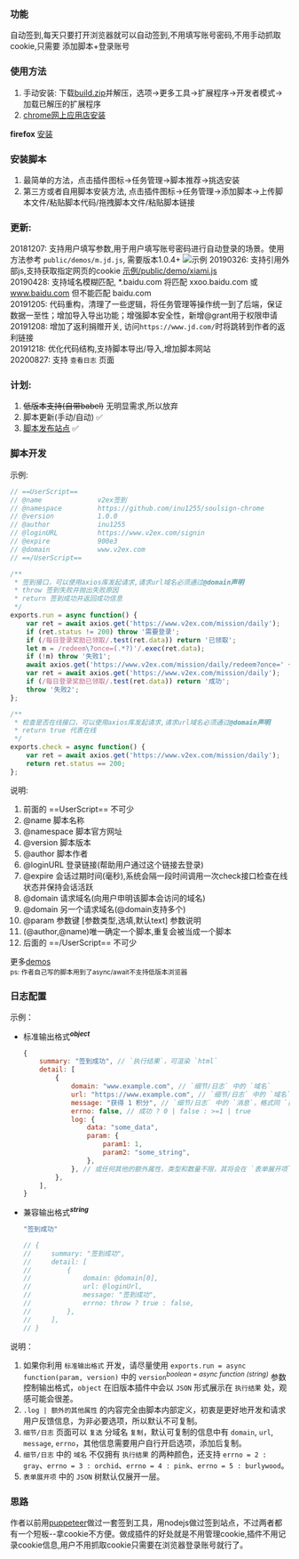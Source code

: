 ### 功能

自动签到,每天只要打开浏览器就可以自动签到,不用填写账号密码,不用手动抓取cookie,只需要 添加脚本+登录账号

### 使用方法

1. 手动安装: 下载[build.zip](https://github.com/inu1255/soulsign-chrome/blob/master/build.zip)并解压，选项->更多工具->扩展程序->开发者模式->加载已解压的扩展程序
2. [chrome网上应用店安装](https://chrome.google.com/webstore/detail/%E9%AD%82%E7%AD%BE/llbielhggjekmfjikgkcaloghnibafdl?hl=zh-CN)

**firefox** [安装](https://addons.mozilla.org/zh-CN/firefox/addon/%E9%AD%82%E7%AD%BE/)

### 安装脚本

1. 最简单的方法，点击插件图标->任务管理->脚本推荐->挑选安装
2. 第三方或者自用脚本安装方法, 点击插件图标->任务管理->添加脚本->上传脚本文件/粘贴脚本代码/拖拽脚本文件/粘贴脚本链接

### 更新:

20181207: 支持用户填写参数,用于用户填写账号密码进行自动登录的场景。使用方法参考 `public/demos/m.jd.js`, 需要版本1.0.4+
![示例](https://ww1.sinaimg.cn/large/bfdf4e9fly1fy2smvzik7j20tt0bbwgk)
20190326: 支持引用外部js,支持获取指定网页的cookie
[示例/public/demo/xiami.js](https://github.com/inu1255/soulsign-chrome/blob/master/public/demos/xiami.js)  
20190428: 支持域名模糊匹配, *.baidu.com 将匹配 xxoo.baidu.com 或 www.baidu.com 但不能匹配 baidu.com  
20191205: 代码重构，清理了一些逻辑，将任务管理等操作统一到了后端，保证数据一至性；增加导入导出功能；增强脚本安全性，新增@grant用于权限申请  
20191208: 增加了返利捐赠开关, 访问`https://www.jd.com/`时将跳转到作者的返利链接  
20191218: 优化代码结构,支持脚本导出/导入,增加脚本网站  
20200827: 支持 `查看日志` 页面

### 计划:

1. ~~低版本支持(自带babel)~~ 无明显需求,所以放弃
1. 脚本更新(手动/自动) ✅
1. [脚本发布站点](https://soulsign.inu1255.cn) ✅

### 脚本开发

示例:
``` javascript
// ==UserScript==
// @name              v2ex签到
// @namespace         https://github.com/inu1255/soulsign-chrome
// @version           1.0.0
// @author            inu1255
// @loginURL          https://www.v2ex.com/signin
// @expire            900e3
// @domain            www.v2ex.com
// ==/UserScript==

/**
 * 签到接口，可以使用axios库发起请求,请求url域名必须通过@domain声明
 * throw 签到失败并抛出失败原因
 * return 签到成功并返回成功信息
 */
exports.run = async function() {
    var ret = await axios.get('https://www.v2ex.com/mission/daily');
    if (ret.status != 200) throw '需要登录';
    if (/每日登录奖励已领取/.test(ret.data)) return '已领取';
    let m = /redeem\?once=(.*?)'/.exec(ret.data);
    if (!m) throw '失败1';
    await axios.get('https://www.v2ex.com/mission/daily/redeem?once=' + m[1]);
    var ret = await axios.get('https://www.v2ex.com/mission/daily');
    if (/每日登录奖励已领取/.test(ret.data)) return '成功';
    throw '失败2';
};

/**
 * 检查是否在线接口，可以使用axios库发起请求,请求url域名必须通过@domain声明
 * return true 代表在线
 */
exports.check = async function() {
    var ret = await axios.get('https://www.v2ex.com/mission/daily');
    return ret.status == 200;
};
```

说明:
1. 前面的 ==UserScript== 不可少
1. @name              脚本名称  
1. @namespace         脚本官方网址
1. @version           脚本版本
1. @author            脚本作者
1. @loginURL          登录链接(帮助用户通过这个链接去登录)
1. @expire            会话过期时间(毫秒),系统会隔一段时间调用一次check接口检查在线状态并保持会话活跃
1. @domain            请求域名(向用户申明该脚本会访问的域名)
1. @domain            另一个请求域名(@domain支持多个)
1. @param             参数键 [参数类型,选填,默认text] 参数说明
1. (@author,@name)唯一确定一个脚本,重复会被当成一个脚本
1. 后面的 ==/UserScript== 不可少

更多[demos](https://github.com/inu1255/soulsign-chrome/tree/master/public/demos)  
<small>ps: 作者自己写的脚本用到了async/await不支持低版本浏览器</small>

### 日志配置

示例：

- 标准输出格式<sup>***object***</sup>

  ```javascript
  {
      summary: "签到成功", // `执行结果`，可渲染 `html`
      detail: [
          {
              domain: "www.example.com", // `细节/日志` 中的 `域名`
              url: "https://www.example.com", // `细节/日志` 中的 `域名` 的跳转链接
              message: "获得 1 积分", // `细节/日志` 中的 `消息`，格式同 `执行结果`
              errno: false, // 成功 ? 0 | false : >=1 | true
              log: {
                  data: "some_data",
                  param: {
                      param1: 1,
                      param2: "some_string",
                  },
              }, // 或任何其他的额外属性，类型和数量不限，其将会在 `表单展开项` 中出现
          },
      ],
  }
  ```

- 兼容输出格式<sup>***string***</sup>

  ```javascript
  "签到成功"
  
  // {
  //     summary: "签到成功",
  //     detail: [
  //         {
  //             domain: @domain[0],
  //             url: @loginUrl,
  //             message: "签到成功",
  //             errno: throw ? true : false,
  //         },
  //     ],
  // }
  ```

说明：

1. 如果你利用 `标准输出格式` 开发，请尽量使用 `exports.run = async function(param, version)` 中的 `version`<sup>*boolean = async function (string)*</sup> 参数控制输出格式，`object` 在旧版本插件中会以 `JSON` 形式展示在 `执行结果` 处，观感可能会很差。
2. `.log | 额外的其他属性` 的内容完全由脚本内部定义，初衷是更好地开发和请求用户反馈信息，为非必要选项，所以默认不可复制。
3. `细节/日志` 页面可以 `复选` 分域名 `复制`，默认可复制的信息中有 `domain`, `url`, `message`, `errno`，其他信息需要用户自行开启选项，添加后复制。
4. `细节/日志` 中的 `域名` 不仅拥有 `执行结果` 的两种颜色，还支持 `errno = 2 : gray`、`errno = 3 : orchid`、`errno = 4 : pink`、`errno = 5 : burlywood`。
5. `表单展开项` 中的 `JSON` 树默认仅展开一层。

### 思路

作者以前用[puppeteer](https://github.com/GoogleChrome/puppeteer#readme)做过一套签到工具，用nodejs做过签到站点，不过两者都有一个短板--拿cookie不方便。做成插件的好处就是不用管理cookie,插件不用记录cookie信息,用户不用抓取cookie只需要在浏览器登录账号就行了。
